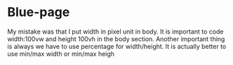 # Blue-page
 My mistake was that I put width in pixel unit in body. It is important to code width:100vw and height 100vh in the body section. Another important thing is always we have to use percentage for width/height. It is actually better to use min/max width or min/max heigh
